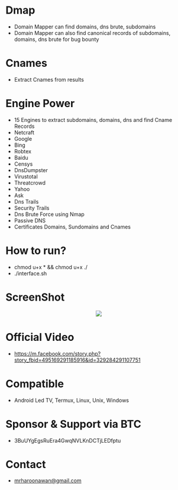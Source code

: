 # Dmap
- Domain Mapper can find domains, dns brute, subdomains
- Domain Mapper can also find canonical records of subdomains, domains, dns brute for bug bounty

# Cnames
- Extract Cnames from results

# Engine Power
- 15 Engines to extract subdomains, domains, dns and find Cname Records
- Netcraft
- Google
- Bing
- Robtex
- Baidu
- Censys
- DnsDumpster
- Virustotal
- Threatcrowd
- Yahoo
- Ask
- Dns Trails
- Security Trails
- Dns Brute Force using Nmap
- Passive DNS
- Certificates Domains, Sundomains and Cnames


# How to run?
- chmod u+x * && chmod u+x ./
- ./interface.sh

# ScreenShot
<div align="center">
    <img src="https://i.ibb.co/gVvFXdX/Dmap.png"</img> 
</div>

# Official Video
- https://m.facebook.com/story.php?story_fbid=495169291185916&id=329284291107751

# Compatible
- Android Led TV, Termux, Linux, Unix, Windows

# Sponsor & Support via BTC
- 3BuUYgEgsRuEra4GwqNVLKnDCTjLEDfptu

# Contact
- mrharoonawan@gmail.com
